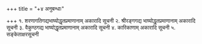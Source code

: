 +++
title = "+४ अनुबन्धाः"

+++
१. शरणागतिगद्यभाष्योद्धृतप्रमाणानाम् अकारादि सूचनी 
२. श्रीरङ्गगद्य भाष्योद्धृतप्रमाणानाम् अकारादि सूचनी 
३. वैकुण्ठगद्य भाष्योद्धृतप्रमाणानाम् अकारादि सूचनी 
४. कारिकाणाम् अकारादि सूचनी 
५. सङ्केताक्षरसूचनी 
